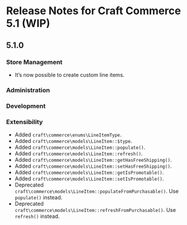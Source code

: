 # Release Notes for Craft Commerce 5.1 (WIP)

## 5.1.0

### Store Management

- It’s now possible to create custom line items.

### Administration

### Development

### Extensibility

- Added `craft\commerce\enums\LineItemType`.
- Added `craft\commerce\models\LineItem::$type`.
- Added `craft\commerce\models\LineItem::populate()`.
- Added `craft\commerce\models\LineItem::refresh()`.
- Added `craft\commerce\models\LineItem::getHasFreeShipping()`.
- Added `craft\commerce\models\LineItem::setHasFreeShipping()`.
- Added `craft\commerce\models\LineItem::getIsPromotable()`.
- Added `craft\commerce\models\LineItem::setIsPromotable()`.
- Deprecated `craft\commerce\models\LineItem::populateFromPurchasable()`. Use `populate()` instead.
- Deprecated `craft\commerce\models\LineItem::refreshFromPurchasable()`. Use `refresh()` instead.
